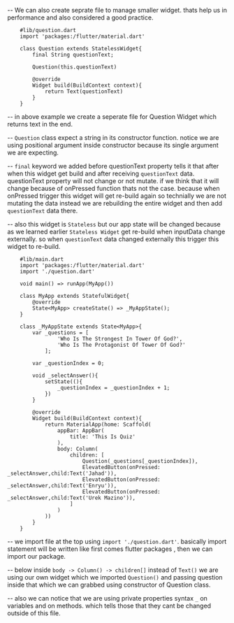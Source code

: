 -- We can also create seprate file to manage smaller widget. thats help us in performance and also considered a good practice.

```
    #lib/question.dart
    import 'packages:/flutter/material.dart'

    class Question extends StatelessWidget{
        final String questionText;

        Question(this.questionText)

        @override
        Widget build(BuildContext context){
            return Text(questionText)
        }
    }
```

-- in above example we create a seperate file for Question Widget which returns text in the end.

-- `Question` class expect a string in its constructor function. notice we are using positional argument inside constructor because its single argument we are expecting.

-- `final` keyword we added before questionText property tells it that after when this widget get build and after receiving `questionText` data. questionText property will not change or not mutate. if we think that it will change because of onPressed function thats not the case. because when onPressed trigger this widget will get re-build again so technially we are not mutating the data instead we are rebuilding the entire widget and then add `questionText` data there.

-- also this widget is `Stateless` but our app state will be changed because as we learned earlier `Stateless Widget` get re-build when inputData change externally. so when `questionText` data changed externally this trigger this widget to re-build.

```
    #lib/main.dart
    import 'packages:/flutter/material.dart'
    import './question.dart'

    void main() => runApp(MyApp())

    class MyApp extends StatefulWidget{
        @override
        State<MyApp> createState() => _MyAppState();
    }

    class _MyAppState extends State<MyApp>{
        var _questions = [
                'Who Is The Strongest In Tower Of God?',
                'Who Is The Protagonist Of Tower Of God?'
            ];

        var _questionIndex = 0;

        void _selectAnswer(){
            setState((){
                _questionIndex = _questionIndex + 1;
            })
        }

        @override
        Widget build(BuildContext context){
            return MaterialApp(home: Scaffold(
                appBar: AppBar(
                    title: 'This Is Quiz'
                ),
                body: Column(
                    children: [
                        Question(_questions[_questionIndex]),
                        ElevatedButton(onPressed: _selectAnswer,child:Text('Jahad')),
                        ElevatedButton(onPressed: _selectAnswer,child:Text('Enryu')),
                        ElevatedButton(onPressed: _selectAnswer,child:Text('Urek Mazino')),
                    ]
                )
            ))
        }
    }
```

-- we import file at the top using `import './question.dart'`. basically import statement will be written like first comes flutter packages , then we can import our package.

-- below inside `body -> Column() -> children[]` instead of `Text()` we are using our own widget which we imported `Question()` and passing question inside that which we can grabbed using constructor of Question class.

-- also we can notice that we are using private properties syntax `_` on variables and on methods. which tells those that they cant be changed outside of this file.
